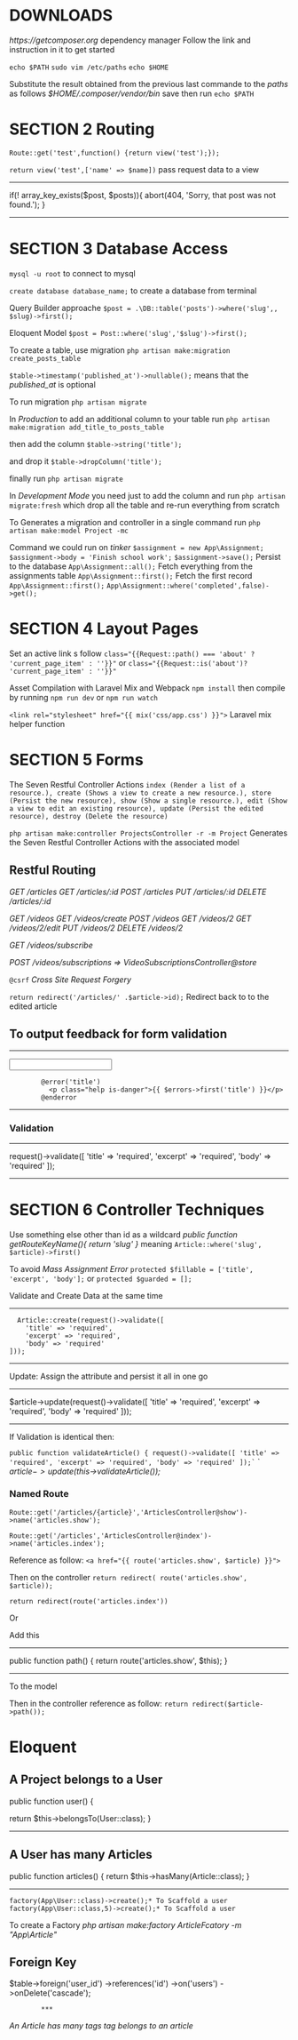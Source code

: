 # DOWNLOADS

_https://getcomposer.org_ dependency manager
Follow the link and instruction in it to get started

`echo $PATH`
`sudo vim /etc/paths`
`echo $HOME`

Substitute the result obtained from the previous last commande to the _paths_ as follows _\$HOME/.composer/vendor/bin_ save then run `echo $PATH`

# SECTION 2 Routing

`Route::get('test',function() {return view('test');});`

`return view('test',['name' => $name])` pass request data to a view

---

if(! array_key_exists($post, $posts)){
abort(404, 'Sorry, that post was not found.');
}

---

# SECTION 3 Database Access

`mysql -u root` to connect to mysql

`create database database_name;` to create a database from terminal

Query Builder approache `$post = .\DB::table('posts')->where('slug',, $slug)->first();`

Eloquent Model `$post = Post::where('slug','$slug')->first();`

To create a table, use migration `php artisan make:migration create_posts_table`

`$table->timestamp('published_at')->nullable();` means that the _published_at_ is optional

To run migration `php artisan migrate`

In _Production_ to add an additional column to your table run `php artisan make:migration add_title_to_posts_table`

then add the column `$table->string('title');`

and drop it `$table->dropColumn('title');`

finally run `php artisan migrate`

In _Development Mode_ you need just to add the column and run `php artisan migrate:fresh` which drop all the table and re-run everything from scratch

To Generates a migration and controller in a single command run `php artisan make:model Project -mc`

Command we could run on _tinker_
`$assignment = new App\Assignment;`
`$assignment->body = 'Finish school work';`
`$assignment->save();` Persist to the database
`App\Assignment::all();` Fetch everything from the assignments table
`App\Assignment::first();` Fetch the first record
`App\Assignment::first();`
`App\Assignment::where('completed',false)->get();`

# SECTION 4 Layout Pages

Set an active link s follow `class="{{Request::path() === 'about' ? 'current_page_item' : ''}}"` or `class="{{Request::is('about')? 'current_page_item' : ''}}"`

Asset Compilation with Laravel Mix and Webpack `npm install` then compile by running `npm run dev` or `npm run watch`

`<link rel="stylesheet" href="{{ mix('css/app.css') }}">` Laravel mix helper function

# SECTION 5 Forms

The Seven Restful Controller Actions `index (Render a list of a resource.), create (Shows a view to create a new resource.), store (Persist the new resource), show (Show a single resource.), edit (Show a view to edit an existing resource), update (Persist the edited resource), destroy (Delete the resource)`

`php artisan make:controller ProjectsController -r -m Project` Generates the Seven Restful Controller Actions with the associated model

## Restful Routing

_GET /articles_
_GET /articles/:id_
_POST /articles_
_PUT /articles/:id_
_DELETE /articles/:id_

_GET /videos_
_GET /videos/create_
_POST /videos_
_GET /videos/2_
_GET /videos/2/edit_
_PUT /videos/2_
_DELETE /videos/2_

_GET /videos/subscribe_

_POST /videos/subscriptions => VideoSubscriptionsController@store_

`@csrf` _Cross Site Request Forgery_

`return redirect('/articles/' .$article->id);` Redirect back to to the edited article

## To output feedback for form validation

---

 <input type="text" class="input @error('title') is-danger @enderror" name="title" id="title">

            @error('title')
              <p class="help is-danger">{{ $errors->first('title') }}</p>
            @enderror

---

### Validation

---

request()->validate([
'title' => 'required',
'excerpt' => 'required',
'body' => 'required'
]);

---

# SECTION 6 Controller Techniques

Use something else other than id as a wildcard
_public function getRouteKeyName(){ return 'slug' }_ meaning `Article::where('slug', $article)->first()`

To avoid _Mass Assignment Error_ `protected $fillable = ['title', 'excerpt', 'body'];` or `protected $guarded = [];`

Validate and Create Data at the same time

---

      Article::create(request()->validate([
        'title' => 'required',
        'excerpt' => 'required',
        'body' => 'required'
    ]));

---

Update: Assign the attribute and persist it all in one go

---

\$article->update(request()->validate([
'title' => 'required',
'excerpt' => 'required',
'body' => 'required'
]));

---

If Validation is identical then:

`` public function validateArticle() { request()->validate([ 'title' => 'required', 'excerpt' => 'required', 'body' => 'required' ]);` ``
`
_$article->update($this->validateArticle());_

### Named Route

`Route::get('/articles/{article}','ArticlesController@show')->name('articles.show');`

`Route::get('/articles','ArticlesController@index')->name('articles.index');`

Reference as follow: `<a href="{{ route('articles.show', $article) }}">`

Then on the controller `return redirect( route('articles.show', $article));`

`return redirect(route('articles.index'))`

Or

Add this

---

public function path()
{
return route('articles.show', \$this);
}

---

To the model

Then in the controller reference as follow:
`return redirect($article->path());`

# Eloquent

## A Project belongs to a User

public function user()
{

return \$this->belongsTo(User::class);
}

---

## A User has many Articles

public function articles()
{
return \$this->hasMany(Article::class);
}

---

`factory(App\User::class)->create();* To Scaffold a user`
`factory(App\User::class,5)->create();* To Scaffold a user`

To create a Factory _php artisan make:factory ArticleFcatory -m "App\Article"_

## Foreign Key

\$table->foreign('user_id')
->references('id')
->on('users')
->onDelete('cascade');

            ***

_An Article has many tags_
_tag belongs to an article_
